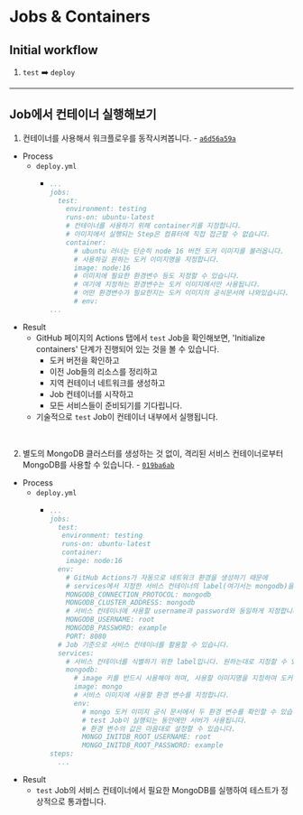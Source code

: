 # Jobs & Containers

## Initial workflow

1. `test` ➡️ `deploy`

---

## Job에서 컨테이너 실행해보기

1. 컨테이너를 사용해서 워크플로우를 동작시켜봅니다. - [`a6d56a59a`](https://github.com/seongjin2427/08.jobs-container/commit/a6d56a59ab95d13820900fec15a25001e68982ef)

- Process
  - `deploy.yml`
    - ```yml
      ...
      jobs:
        test:
          environment: testing
          runs-on: ubuntu-latest
          # 컨테이너를 사용하기 위해 container키를 지정합니다.
          # 이미지에서 실행되는 Step은 컴퓨터에 직접 접근할 수 없습니다.
          container:
            # ubuntu 러너는 단순히 node 16 버전 도커 이미지를 불러옵니다.
            # 사용하길 원하는 도커 이미지명을 지정합니다.
            image: node:16
            # 이미지에 필요한 환경변수 등도 지정할 수 있습니다.
            # 여기에 지정하는 환경변수는 도커 이미지에서만 사용됩니다.
            # 어떤 환경변수가 필요한지는 도커 이미지의 공식문서에 나와있습니다.
            # env: 
      ...

- Result
  - GitHub 페이지의 Actions 탭에서 `test` Job을 확인해보면, 'Initialize containers' 단계가 진행되어 있는 것을 볼 수 있습니다.
    - 도커 버전을 확인하고
    - 이전 Job들의 리소스를 정리하고
    - 지역 컨테이너 네트워크를 생성하고
    - Job 컨테이너를 시작하고
    - 모든 서비스들이 준비되기를 기다립니다.
  - 기술적으로 `test` Job이 컨테이너 내부에서 실행됩니다.

<br>

2. 별도의 MongoDB 클러스터를 생성하는 것 없이, 격리된 서비스 컨테이너로부터 MongoDB를 사용할 수 있습니다. - [`019ba6ab`](https://github.com/seongjin2427/08.jobs-container/commit/019ba6ab4b2ec81c4bc9219cbe9900474c13fff5)

- Process
  - `deploy.yml`
    - ```yml
      ...
      jobs:
        test:
         environment: testing
         runs-on: ubuntu-latest
         container:
          image: node:16
        env:
          # GitHub Actions가 자동으로 네트워크 환경을 생성하기 때문에
          # services에서 지정한 서비스 컨테이너의 label(여기서는 mongodb)을 지정하여 바로 사용할 수 있습니다.
          MONGODB_CONNECTION_PROTOCOL: mongodb
          MONGODB_CLUSTER_ADDRESS: mongodb
          # 서비스 컨테이너에 사용할 username과 password와 동일하게 지정합니다.
          MONGODB_USERNAME: root
          MONGODB_PASSWORD: example
          PORT: 8080
        # Job 기준으로 서비스 컨테이너를 활용할 수 있습니다.
        services:
          # 서비스 컨테이너를 식별하기 위한 label입니다. 원하는대로 지정할 수 있습니다.
          mongodb:
            # image 키를 반드시 사용해야 하며, 사용할 이미지명을 지정하여 도커 이미지를 사용할 수 있습니다.
            image: mongo
            # 서비스 이미지에 사용할 환경 변수를 지정합니다.
            env:
              # mongo 도커 이미지 공식 문서에서 두 환경 변수를 확인할 수 있습니다.
              # test Job이 실행되는 동안에만 서버가 사용됩니다.
              # 환경 변수의 값은 마음대로 설정할 수 있습니다.
              MONGO_INITDB_ROOT_USERNAME: root
              MONGO_INITDB_ROOT_PASSWORD: example
      steps:
        ...

- Result
  - `test` Job의 서비스 컨테이너에서 필요한 MongoDB를 실행하여 테스트가 정상적으로 통과합니다.
